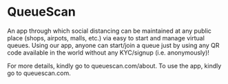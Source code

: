 # QueueScan

An app through which social distancing can be maintained at any public place (shops, airpots, malls, etc.) via easy to start and manage virtual queues.
Using our app, anyone can start/join a queue just by using any QR code available in the world without any KYC/signup (i.e. anonymously)!

For more details, kindly go to queuescan.com/about.
To use the app, kindly go to queuescan.com.
